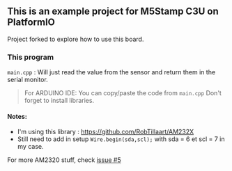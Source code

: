 ## This is an example project for M5Stamp C3U on PlatformIO

Project forked to explore how to use this board.   

### This program
`main.cpp` : Will just read the value from the sensor and return them in the serial monitor.

> For ARDUINO IDE: You can copy/paste the code from `main.cpp` Don't forget to install libraries. 

#### Notes:
- I'm using this library : https://github.com/RobTillaart/AM232X
- Still need to add in setup `Wire.begin(sda,scl);` with sda = 6 et scl = 7 in my case.  

For more AM2320 stuff, check [issue #5](https://github.com/nicolasdb/M5Stamp-C3U/issues/5)